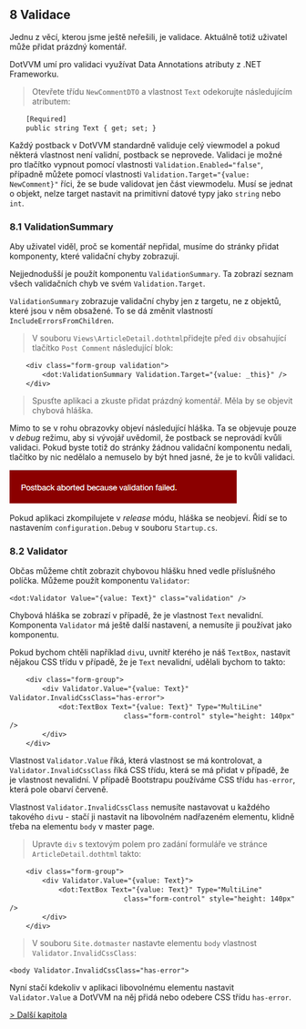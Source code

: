 ## 8 Validace

Jednu z věcí, kterou jsme ještě neřešili, je validace. Aktuálně totiž uživatel může přidat prázdný komentář.

DotVVM umí pro validaci využívat Data Annotations atributy z .NET Frameworku.

> Otevřete třídu `NewCommentDTO` a vlastnost `Text` odekorujte následujícím atributem:

```
    [Required]
    public string Text { get; set; }
```

Každý postback v DotVVM standardně validuje celý viewmodel a pokud některá vlastnost není validní, postback se neprovede.
Validaci je možné pro tlačítko vypnout pomocí vlastnosti `Validation.Enabled="false"`, případně můžete pomocí vlastnosti `Validation.Target="{value: NewComment}"`
říci, že se bude validovat jen část viewmodelu. Musí se jednat o objekt, nelze target nastavit na primitivní datové typy jako `string` nebo `int`.

### 8.1 ValidationSummary

Aby uživatel viděl, proč se komentář nepřidal, musíme do stránky přidat komponenty, které validační chyby zobrazují.

Nejjednodušší je použít komponentu `ValidationSummary`. Ta zobrazí seznam všech validačních chyb ve svém `Validation.Target`. 

`ValidationSummary` zobrazuje validační chyby jen z targetu, ne z objektů, které jsou v něm obsažené. To se dá změnit vlastností `IncludeErrorsFromChildren`.

> V souboru `Views\ArticleDetail.dothtml`přidejte před `div` obsahující tlačítko `Post Comment` následující blok:

```
    <div class="form-group validation">
        <dot:ValidationSummary Validation.Target="{value: _this}" />
    </div>
```

> Spusťte aplikaci a zkuste přidat prázdný komentář. Měla by se objevit chybová hláška.

Mimo to se v rohu obrazovky objeví následující hláška. Ta se objevuje pouze v _debug_ režimu, aby si vývojář uvědomil, že postback se neprovádí kvůli validaci. Pokud byste totiž do stránky žádnou validační komponentu nedali, tlačítko by nic nedělalo a nemuselo by být hned jasné, že je to kvůli validaci.

<img src="08-validation-debug.png" alt="Debug validační hláška" />

Pokud aplikaci zkompilujete v _release_ módu, hláška se neobjeví. Řídí se to nastavením `configuration.Debug` v souboru `Startup.cs`.

### 8.2 Validator

Občas můžeme chtít zobrazit chybovou hlášku hned vedle příslušného políčka. Můžeme použít komponentu `Validator`:

```
<dot:Validator Value="{value: Text}" class="validation" />
```

Chybová hláška se zobrazí v případě, že je vlastnost `Text` nevalidní. Komponenta `Validator` má ještě další nastavení, a nemusíte ji používat jako komponentu.

Pokud bychom chtěli například `div`u, uvnitř kterého je náš `TextBox`, nastavit nějakou CSS třídu v případě, že je `Text` nevalidní, udělali bychom to takto:

```
    <div class="form-group">
        <div Validator.Value="{value: Text}" Validator.InvalidCssClass="has-error">
            <dot:TextBox Text="{value: Text}" Type="MultiLine"
                            class="form-control" style="height: 140px" />
        </div>
    </div>
```

Vlastnost `Validator.Value` říká, která vlastnost se má kontrolovat, a `Validator.InvalidCssClass` říká CSS třídu, která se má přidat v případě, že je vlastnost nevalidní. V případě Bootstrapu používáme CSS třídu `has-error`, která pole obarví červeně.

Vlastnost `Validator.InvalidCssClass` nemusíte nastavovat u každého takového `div`u - stačí ji nastavit na libovolném nadřazeném elementu, klidně třeba na elementu `body` v master page.

> Upravte `div` s textovým polem pro zadání formuláře ve stránce `ArticleDetail.dothtml` takto:

```
    <div class="form-group">
        <div Validator.Value="{value: Text}">
            <dot:TextBox Text="{value: Text}" Type="MultiLine"
                            class="form-control" style="height: 140px" />
        </div>
    </div>
```

> V souboru `Site.dotmaster` nastavte elementu `body` vlastnost `Validator.InvalidCssClass`:

```
<body Validator.InvalidCssClass="has-error">
```

Nyní stačí kdekoliv v aplikaci libovolnému elementu nastavit `Validator.Value` a DotVVM na něj přidá nebo odebere CSS třídu `has-error`. 

[> Další kapitola](09.md)